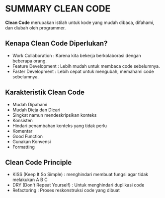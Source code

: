 # SUMMARY CLEAN CODE
**Clean Code** merupakan istilah untuk kode yang mudah dibaca, difahami, dan diubah oleh programmer.

## Kenapa Clean Code Diperlukan?
- Work Collaboration : Karena kita bekerja berkolaborasi dengan beberapa orang.
- Feature Development : Lebih mudah untuk membaca code sebelumnya.
- Faster Development : Lebih cepat untuk mengubah, memahami code sebelumnya.

## Karakteristik Clean Code
- Mudah Dipahami
- Mudah Dieja dan Dicari
- Singkat namun mendeskripsikan  konteks
- Konsisten
- Hindari penambahan konteks yang tidak perlu  
- Komentar
- Good Function
- Gunakan Konvensi
- Formatting

## Clean Code Principle
- KISS (Keep It So Simple) : menghindari membuat fungsi agar tidak melakukan A B C 
- DRY (Don't Repeat Yourself) : Untuk menghindari duplikasi code
- Refactoring : Proses reskonstruksi code yang dibuat
